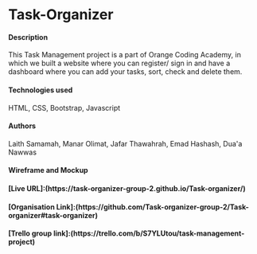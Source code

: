 # Task-Organizer


<h4> Description </h4>

This Task Management project is a part of Orange Coding Academy, in which we built a website where you can register/ sign in and have a dashboard where you can add your tasks, sort, check and delete them.

 <h4> Technologies used </h4>

HTML, CSS, Bootstrap, Javascript

<h4> Authors</h4>

Laith Samamah, Manar Olimat, Jafar Thawahrah, Emad Hashash, Dua'a Nawwas

<h4> Wireframe and Mockup </h4>

<h4> [Live URL]:(https://task-organizer-group-2.github.io/Task-organizer/) </h4>

<h4> [Organisation Link]:(https://github.com/Task-organizer-group-2/Task-organizer#task-organizer) </h4>

<h4> [Trello group link]:(https://trello.com/b/S7YLUtou/task-management-project)</h4>



